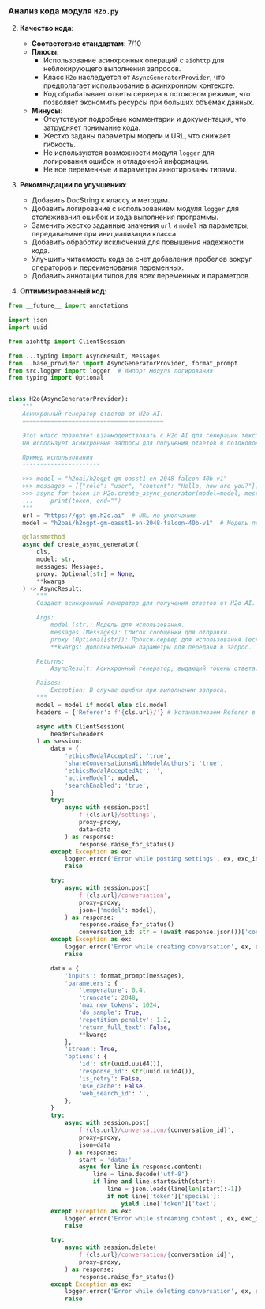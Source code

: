 ### **Анализ кода модуля `H2o.py`**

2. **Качество кода**:
   - **Соответствие стандартам**: 7/10
   - **Плюсы**:
     - Использование асинхронных операций с `aiohttp` для неблокирующего выполнения запросов.
     - Класс `H2o` наследуется от `AsyncGeneratorProvider`, что предполагает использование в асинхронном контексте.
     - Код обрабатывает ответы сервера в потоковом режиме, что позволяет экономить ресурсы при больших объемах данных.
   - **Минусы**:
     - Отсутствуют подробные комментарии и документация, что затрудняет понимание кода.
     - Жестко заданы параметры модели и URL, что снижает гибкость.
     - Не используются возможности модуля `logger` для логирования ошибок и отладочной информации.
     - Не все переменные и параметры аннотированы типами.

3. **Рекомендации по улучшению**:

   - Добавить DocString к классу и методам.
   - Добавить логирование с использованием модуля `logger` для отслеживания ошибок и хода выполнения программы.
   - Заменить жестко заданные значения `url` и `model` на параметры, передаваемые при инициализации класса.
   - Добавить обработку исключений для повышения надежности кода.
   - Улучшить читаемость кода за счет добавления пробелов вокруг операторов и переименования переменных.
   - Добавить аннотации типов для всех переменных и параметров.

4. **Оптимизированный код**:

```python
from __future__ import annotations

import json
import uuid

from aiohttp import ClientSession

from ...typing import AsyncResult, Messages
from ..base_provider import AsyncGeneratorProvider, format_prompt
from src.logger import logger  # Импорт модуля логирования
from typing import Optional


class H2o(AsyncGeneratorProvider):
    """
    Асинхронный генератор ответов от H2o AI.
    ========================================

    Этот класс позволяет взаимодействовать с H2o AI для генерации текста.
    Он использует асинхронные запросы для получения ответов в потоковом режиме.

    Пример использования
    ----------------------

    >>> model = "h2oai/h2ogpt-gm-oasst1-en-2048-falcon-40b-v1"
    >>> messages = [{"role": "user", "content": "Hello, how are you?"}]
    >>> async for token in H2o.create_async_generator(model=model, messages=messages):
    ...     print(token, end="")
    """
    url = "https://gpt-gm.h2o.ai"  # URL по умолчанию
    model = "h2oai/h2ogpt-gm-oasst1-en-2048-falcon-40b-v1"  # Модель по умолчанию

    @classmethod
    async def create_async_generator(
        cls,
        model: str,
        messages: Messages,
        proxy: Optional[str] = None,
        **kwargs
    ) -> AsyncResult:
        """
        Создает асинхронный генератор для получения ответов от H2o AI.

        Args:
            model (str): Модель для использования.
            messages (Messages): Список сообщений для отправки.
            proxy (Optional[str]): Прокси-сервер для использования (если необходимо).
            **kwargs: Дополнительные параметры для передачи в запрос.

        Returns:
            AsyncResult: Асинхронный генератор, выдающий токены ответа.

        Raises:
            Exception: В случае ошибки при выполнении запроса.
        """
        model = model if model else cls.model
        headers = {'Referer': f'{cls.url}/'} # Устанавливаем Referer в заголовках

        async with ClientSession(
            headers=headers
        ) as session:
            data = {
                'ethicsModalAccepted': 'true',
                'shareConversationsWithModelAuthors': 'true',
                'ethicsModalAcceptedAt': '',
                'activeModel': model,
                'searchEnabled': 'true',
            }
            try:
                async with session.post(
                    f'{cls.url}/settings',
                    proxy=proxy,
                    data=data
                ) as response:
                    response.raise_for_status()
            except Exception as ex:
                logger.error('Error while posting settings', ex, exc_info=True) # Логируем ошибку
                raise

            try:
                async with session.post(
                    f'{cls.url}/conversation',
                    proxy=proxy,
                    json={'model': model},
                ) as response:
                    response.raise_for_status()
                    conversation_id: str = (await response.json())['conversationId'] # Получаем ID разговора
            except Exception as ex:
                logger.error('Error while creating conversation', ex, exc_info=True) # Логируем ошибку
                raise

            data = {
                'inputs': format_prompt(messages),
                'parameters': {
                    'temperature': 0.4,
                    'truncate': 2048,
                    'max_new_tokens': 1024,
                    'do_sample': True,
                    'repetition_penalty': 1.2,
                    'return_full_text': False,
                    **kwargs
                },
                'stream': True,
                'options': {
                    'id': str(uuid.uuid4()),
                    'response_id': str(uuid.uuid4()),
                    'is_retry': False,
                    'use_cache': False,
                    'web_search_id': '',
                },
            }
            try:
                async with session.post(
                    f'{cls.url}/conversation/{conversation_id}',
                    proxy=proxy,
                    json=data
                 ) as response:
                    start = 'data:'
                    async for line in response.content:
                        line = line.decode('utf-8')
                        if line and line.startswith(start):
                            line = json.loads(line[len(start):-1])
                            if not line['token']['special']:
                                yield line['token']['text']
            except Exception as ex:
                logger.error('Error while streaming content', ex, exc_info=True) # Логируем ошибку
                raise

            try:
                async with session.delete(
                    f'{cls.url}/conversation/{conversation_id}',
                    proxy=proxy,
                ) as response:
                    response.raise_for_status()
            except Exception as ex:
                logger.error('Error while deleting conversation', ex, exc_info=True) # Логируем ошибку
                raise